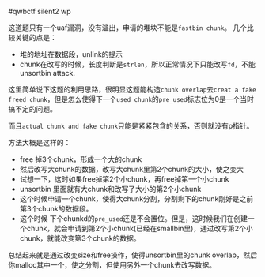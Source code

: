 #qwbctf  silent2  wp

这道题只有一个uaf漏洞，没有溢出，申请的堆块不能是`fastbin chunk`。
几个比较关键的点是：

* 堆的地址在数据段，unlink的提示
* chunk在改写的时候，长度判断是`strlen`，所以正常情况下只能改写`fd`，不能unsortbin attack.

这里简单说下这题的利用思路，很明显这题能构造`chunk overlap`去`creat a fake freed chunk`，但是怎么使得下一个`used chunk`的`pre_used`标志位为0是一个当时搞不定的问题。

而且`actual chunk and fake chunk`只能是紧紧包含的关系，否则就没有p指针。

方法大概是这样的：

* free 掉3个chunk，形成一个大的chunk
* 然后改写大chunk的数据，改写大chunk里第2个chunk的大小，使之变大
* 试想一下，这时如果free掉第2个小chunk，再free掉第一个小chunk
* unsortbin 里面就有大chunk和改写了大小的第2个小chunk
* 这个时候申请一个chunk，使得大chunk分割，分割剩下的chunk刚好是之前第3个chunk的数据段。
* 这个时候  下个chunkd的`pre_used`还是不会置位。但是，这时候我们在创建一个chunk，就会申请到第2个小chunk(已经在smallbin里)，通过改写第2个小chunk，就能改变第3个chunk的数据。

总结起来就是通过改变size和free操作，使得unsortbin里的chunk overlap，然后你malloc其中一个，使之分割，但使用另外一个chunk去改写数据。



